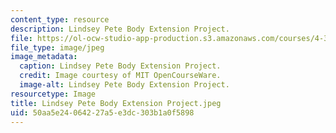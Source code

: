 ```yaml
---
content_type: resource
description: Lindsey Pete Body Extension Project.
file: https://ol-ocw-studio-app-production.s3.amazonaws.com/courses/4-301-introduction-to-the-visual-arts-spring-2007/50aa5e24064227a5e3dc303b1a0f5898_LindseyPeteBodyExtensionProject.jpeg
file_type: image/jpeg
image_metadata:
  caption: Lindsey Pete Body Extension Project.
  credit: Image courtesy of MIT OpenCourseWare.
  image-alt: Lindsey Pete Body Extension Project.
resourcetype: Image
title: Lindsey Pete Body Extension Project.jpeg
uid: 50aa5e24-0642-27a5-e3dc-303b1a0f5898
---
```

